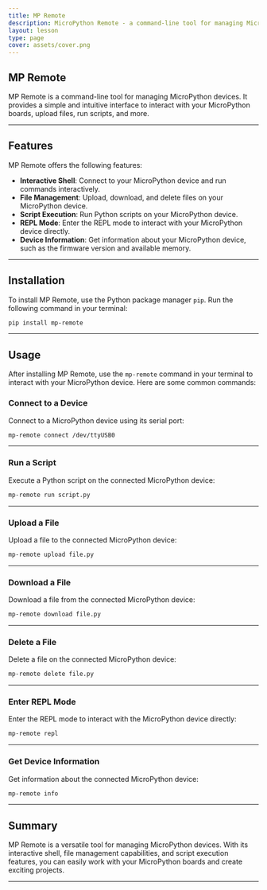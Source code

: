 ```yaml
---
title: MP Remote
description: MicroPython Remote - a command-line tool for managing MicroPython devices.
layout: lesson
type: page
cover: assets/cover.png
---
```


## MP Remote

MP Remote is a command-line tool for managing MicroPython devices. It provides a simple and intuitive interface to interact with your MicroPython boards, upload files, run scripts, and more.

---

## Features

MP Remote offers the following features:

- **Interactive Shell**: Connect to your MicroPython device and run commands interactively.
- **File Management**: Upload, download, and delete files on your MicroPython device.
- **Script Execution**: Run Python scripts on your MicroPython device.
- **REPL Mode**: Enter the REPL mode to interact with your MicroPython device directly.
- **Device Information**: Get information about your MicroPython device, such as the firmware version and available memory.

---

## Installation

To install MP Remote, use the Python package manager `pip`. Run the following command in your terminal:

```bash
pip install mp-remote
```

---

## Usage

After installing MP Remote, use the `mp-remote` command in your terminal to interact with your MicroPython device. Here are some common commands:

### Connect to a Device

Connect to a MicroPython device using its serial port:

```bash
mp-remote connect /dev/ttyUSB0
```

---

### Run a Script

Execute a Python script on the connected MicroPython device:

```bash
mp-remote run script.py
```

---

### Upload a File

Upload a file to the connected MicroPython device:

```bash
mp-remote upload file.py
```

---

### Download a File

Download a file from the connected MicroPython device:

```bash
mp-remote download file.py
```

---

### Delete a File

Delete a file on the connected MicroPython device:

```bash
mp-remote delete file.py
```

---

### Enter REPL Mode

Enter the REPL mode to interact with the MicroPython device directly:

```bash
mp-remote repl
```

---

### Get Device Information

Get information about the connected MicroPython device:

```bash
mp-remote info
```

---

## Summary

MP Remote is a versatile tool for managing MicroPython devices. With its interactive shell, file management capabilities, and script execution features, you can easily work with your MicroPython boards and create exciting projects.

---
